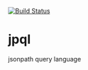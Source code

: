 [![Build Status](https://travis-ci.org/sdawood/jsonpathql.png?branch=master)](https://travis-ci.org/sdawood/jsonpathql)

# jpql
jsonpath query language
